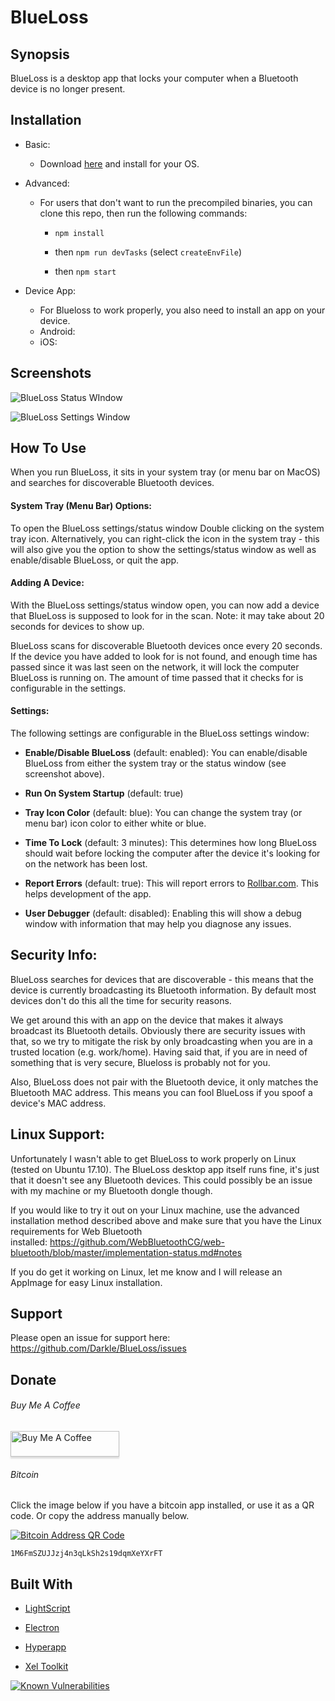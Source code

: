 # BlueLoss

## Synopsis

BlueLoss is a desktop app that locks your computer when a Bluetooth device is no longer present.

## Installation

- Basic:

  - Download [here](https://github.com/Darkle/BlueLoss/releases) and install for your OS.

- Advanced:

  - For users that don't want to run the precompiled binaries, you can clone this repo, then run the following commands:
    - `npm install`

    - then `npm run devTasks` (select `createEnvFile`)

    - then `npm start`

- Device App:

  - For Blueloss to work properly, you also need to install an app on your device.
  - Android:
  - iOS:

## Screenshots

![BlueLoss Status WIndow](https://github.com/Darkle/BlueLoss/raw/master/resources/readmeMedia/BlueLoss-Settings-Status.png)

![BlueLoss Settings Window](https://github.com/Darkle/BlueLoss/raw/master/resources/readmeMedia/BlueLoss-Settings.png)

## How To Use

When you run BlueLoss, it sits in your system tray (or menu bar on MacOS) and searches for discoverable Bluetooth devices.

#### System Tray (Menu Bar) Options:

To open the BlueLoss settings/status window Double clicking on the system tray icon. Alternatively, you can right-click the icon in the system tray - this will also give you the option to show the settings/status window as well as enable/disable BlueLoss, or quit the app.

#### Adding A Device:

With the BlueLoss settings/status window open, you can now add a device that BlueLoss is supposed to look for in the scan. Note: it may take about 20 seconds for devices to show up.

BlueLoss scans for discoverable Bluetooth devices once every 20 seconds. If the device you have added to look for is not found, and enough time has passed since it was last seen on the network, it will lock the computer BlueLoss is running on. The amount of time passed that it checks for is configurable in the settings.

#### Settings:

The following settings are configurable in the BlueLoss settings window:

- **Enable/Disable BlueLoss** (default: enabled): You can enable/disable BlueLoss from either the system tray or the status window (see screenshot above).

- **Run On System Startup** (default: true)

- **Tray Icon Color** (default: blue): You can change the system tray (or menu bar) icon color to either white or blue.

- **Time To Lock** (default: 3 minutes): This determines how long BlueLoss should wait before locking the computer after the device it's looking for on the network has been lost.

- **Report Errors** (default: true): This will report errors to [Rollbar.com](https://rollbar.com). This helps development of the app.

- **User Debugger** (default: disabled): Enabling this will show a debug window with information that may help you diagnose any issues.

## Security Info:

BlueLoss searches for devices that are discoverable - this means that the device is currently broadcasting its Bluetooth information. By default most devices don't do this all the time for security reasons.

We get around this with an app on the device that makes it always broadcast its Bluetooth details. Obviously there are security issues with that, so we try to mitigate the risk by only broadcasting when you are in a trusted location (e.g. work/home). Having said that, if you are in need of something that is very secure, Blueloss is probably not for you.

Also, BlueLoss does not pair with the Bluetooth device, it only matches the Bluetooth MAC address. This means you can fool BlueLoss if you spoof a device's MAC address.



## Linux Support:

Unfortunately I wasn't able to get BlueLoss to work properly on Linux (tested on Ubuntu 17.10). The BlueLoss desktop app itself runs fine, it's just that it doesn't see any Bluetooth devices. This could possibly be an issue with my machine or my Bluetooth dongle though.

If you would like to try it out on your Linux machine, use the advanced installation method described above and make sure that you have the Linux requirements for Web Bluetooth installed: https://github.com/WebBluetoothCG/web-bluetooth/blob/master/implementation-status.md#notes

If you do get it working on Linux, let me know and I will release an AppImage for easy Linux installation.



## Support

Please open an issue for support here: https://github.com/Darkle/BlueLoss/issues

## Donate

###### Buy Me A Coffee

<a href="https://www.buymeacoffee.com/2yhzJxd4B" target="_blank"><img src="https://www.buymeacoffee.com/assets/img/custom_images/orange_img.png?" alt="Buy Me A Coffee" style="height: 41px !important;width: 174px !important;box-shadow: 0px 3px 2px 0px rgba(190, 190, 190, 0.5) !important;-webkit-box-shadow: 0px 3px 2px 0px rgba(190, 190, 190, 0.5) !important;" ></a>

###### Bitcoin

Click the image below if you have a bitcoin app installed, or use it as a QR code. Or copy the address manually below.

[![Bitcoin Address QR Code](https://github.com/Darkle/BlueLoss/raw/master/resources/readmeMedia/Bitcoin-QR-Code.png)](bitcoin:1M6FmSZUJJzj4n3qLkSh2s19dqmXeYXrFT)

`1M6FmSZUJJzj4n3qLkSh2s19dqmXeYXrFT`

## Built With

- [LightScript](http://www.lightscript.org/)

- [Electron](https://electronjs.org/)

- [Hyperapp](https://github.com/hyperapp/hyperapp)

- [Xel Toolkit](https://xel-toolkit.org/)


[![Known Vulnerabilities](https://snyk.io/test/github/darkle/blueloss/badge.svg?targetFile=package.json)](https://snyk.io/test/github/darkle/blueloss?targetFile=package.json)
